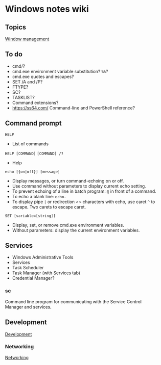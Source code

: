 # Windows notes wiki

## Topics

[Window management](window_management.md)


## To do
* cmd/?
* cmd.exe environment variable substitution? `%%`?
* cmd.exe quotes and escapes?
* SET /A and /P?
* FTYPE?
* SC?
* TASKLIST?
* Command extensions?
* https://ss64.com/
	Command-line and PowerShell reference?


## Command prompt

`HELP`

* List of commands


`HELP [COMMAND]`
`[COMMAND] /?`

* Help


`echo [{on|off}] [message]`

* Display messages, or turn command-echoing on or off.
* Use command without parameters to display current echo setting.
* To prevent echoing of a line in batch program: `@` in front of a command.
* To echo a blank line: `echo.`
* To display pipe `|` or redirection `<` `>` characters with echo, use caret
  `^` to escape. Two carets to escape caret.


`SET [variable=[string]]`

* Display, set, or remove cmd.exe environment variables.
* Without parameters: display the current environment variables.


## Services

* Windows Administrative Tools
* Services
* Task Scheduler
* Task Manager (with Services tab)
* Credential Manager?


### sc

Command line program for communicating with the Service Control Manager and
services.


## Development

[Development](development.md)


### Networking

[Networking](networking.md)
